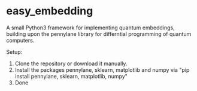 # easy_embedding
A small Python3 framework for implementing quantum embeddings, building upon the pennylane library for differntial programming of quantum computers.

Setup:
1. Clone the repository or download it manually.
2. Install the packages pennylane, sklearn, matplotlib and numpy via "pip install pennylane, sklearn, matplotlib, numpy"
3. Done
